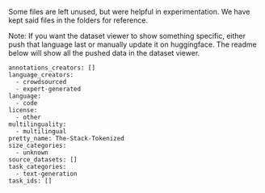 Some files are left unused, but were helpful in experimentation. We have kept said files in the folders for reference.

Note: If you want the dataset viewer to show something specific, either push that language last or manually update it on huggingface. The readme below will show all the pushed data in the dataset viewer.

```
annotations_creators: []
language_creators:
  - crowdsourced
  - expert-generated
language:
  - code
license:
  - other
multilinguality:
  - multilingual
pretty_name: The-Stack-Tokenized
size_categories:
  - unknown
source_datasets: []
task_categories:
  - text-generation
task_ids: []
```
